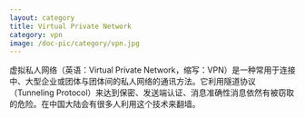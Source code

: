 ```yaml
---
layout: category
title: Virtual Private Network
category: vpn
image: /doc-pic/category/vpn.jpg
---
```

虚拟私人网络（英语：Virtual Private Network，缩写：VPN）是一种常用于连接中、大型企业或团体与团体间的私人网络的通讯方法。它利用隧道协议（Tunneling Protocol）来达到保密、发送端认证、消息准确性消息依然有被窃取的危险。在中国大陆会有很多人利用这个技术来翻墙。